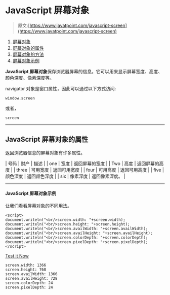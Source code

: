 # JavaScript 屏幕对象

> 原文:[https://www.javatpoint.com/javascript-screen](https://www.javatpoint.com/javascript-screen)

1.  [屏幕对象](#)
2.  [屏幕对象的属性](#)
3.  [屏幕对象的方法](#)
4.  [屏幕对象示例](#)

**JavaScript 屏幕对象**保存浏览器屏幕的信息。它可以用来显示屏幕宽度、高度、颜色深度、像素深度等。

navigator 对象是窗口属性，因此可以通过以下方式访问:

```
window.screen

```

或者，

```
screen

```

* * *

## JavaScript 屏幕对象的属性

返回浏览器信息的屏幕对象有许多属性。

| 号码 | 财产 | 描述 |
| one | 宽度 | 返回屏幕的宽度 |
| Two | 高度 | 返回屏幕的高度 |
| three | 可用宽度 | 返回可用宽度 |
| four | 可用高度 | 返回可用高度 |
| five | 颜色深度 | 返回颜色深度 |
| six | 像素深度 | 返回像素深度。 |

* * *

#### JavaScript 屏幕对象示例

让我们看看屏幕对象的不同用法。

```
<script>
document.writeln("<br/>screen.width: "+screen.width);
document.writeln("<br/>screen.height: "+screen.height);
document.writeln("<br/>screen.availWidth: "+screen.availWidth);
document.writeln("<br/>screen.availHeight: "+screen.availHeight);
document.writeln("<br/>screen.colorDepth: "+screen.colorDepth);
document.writeln("<br/>screen.pixelDepth: "+screen.pixelDepth);
</script>

```

[Test it Now](https://www.javatpoint.com/oprweb/test.jsp?filename=jsscreen)

```
screen.width: 1366 
screen.height: 768 
screen.availWidth: 1366 
screen.availHeight: 728 
screen.colorDepth: 24 
screen.pixelDepth: 24

```